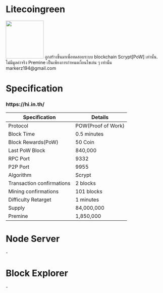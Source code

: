 <h1>Litecoingreen</h1>

<img src="https://www.img.in.th/images/6da7e6dd18b75e5b6cbc3327172697b9.png" width="120px" height="120px">
ถูกสร้างขึ้นมาเพื่อทดสอบระบบ blockchain Scrypt[PoW] เท่านั้น.
ไม่มีมูลค่าจริง Premine เป็นเพียงการกำหนดเงื่อนไขเล่น ๆ เท่านั้น
<br>
markerz194@gmail.com


<h1>Specification</h1>

<h3>https://hi.in.th/</h3>


| Specification  | Details |
| ------------- | ------------- |
Protocol	|	POW(Proof of Work)	|
Block Time	|	0.5 minutes	|
Block Rewards(PoW)	|	50 Coin	|
Last PoW Block	|	840,000	|
RPC Port	|	9332	|
P2P Port	|	9955	|
Algorithm	|	Scrypt	|
Transaction confirmations	|	2 blocks	|
Mining confirmations	|	101 blocks	|
Difficulty Retarget	|	1 minutes	|
Supply	|	84,000,000	|
Premine	|	1,850,000	|


<h1>Node Server</h1>
-<Br>


<h1>Block Explorer</h1>
-